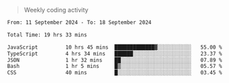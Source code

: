 > Weekly coding activity
<!--START_SECTION:waka-->

```txt
From: 11 September 2024 - To: 18 September 2024

Total Time: 19 hrs 33 mins

JavaScript         10 hrs 45 mins  █████████████▓░░░░░░░░░░░   55.00 %
TypeScript         4 hrs 34 mins   ██████░░░░░░░░░░░░░░░░░░░   23.37 %
JSON               1 hr 32 mins    ██░░░░░░░░░░░░░░░░░░░░░░░   07.89 %
Bash               1 hr 5 mins     █▒░░░░░░░░░░░░░░░░░░░░░░░   05.57 %
CSS                40 mins         █░░░░░░░░░░░░░░░░░░░░░░░░   03.45 %
```

<!--END_SECTION:waka-->
